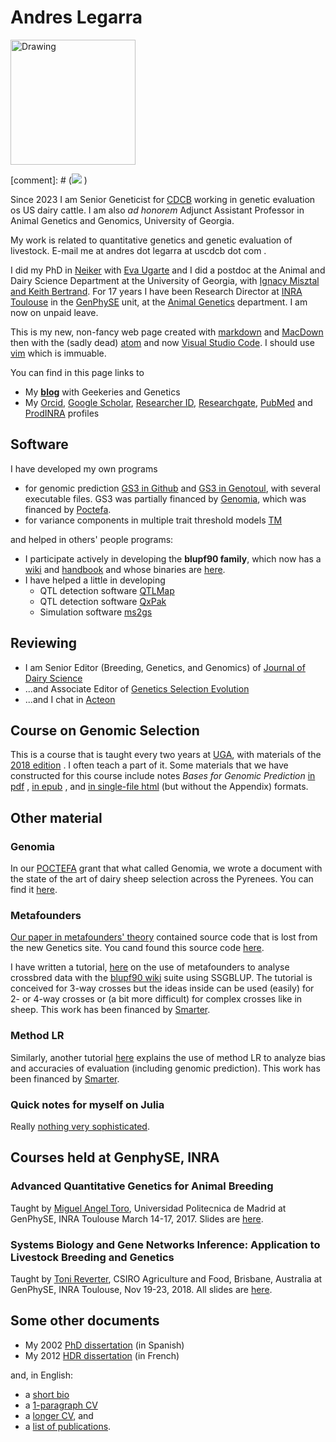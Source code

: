 # Andres Legarra

<img src="http://genoweb.toulouse.inra.fr/~alegarra/puilaurens.jpg" alt="Drawing" style="width: 200px;"/>


[comment]: # (![](https://www.dropbox.com/s/uq9ssnluafjmovk/puilaurens.jpg?dl=0 ) )

Since 2023 I am Senior Geneticist for [CDCB](https://uscdcb.com) working in genetic evaluation os US dairy cattle. I am also _ad honorem_ Adjunct Assistant Professor in Animal Genetics and Genomics, University of Georgia.

 My work is related to quantitative genetics and genetic evaluation of livestock. E-mail me at andres dot legarra at uscdcb dot com .

I did my PhD in [Neiker](http://www.neiker.net/?lang=en) with [Eva Ugarte](http://www.neiker.net/ia/produccion-animal/lineas-investigacion-pa/?lang=en)  and I did a postdoc at the Animal and Dairy Science Department at the University of Georgia, with [Ignacy Misztal and Keith Bertrand](http://nce.ads.uga.edu). For 17 years I have been Research Director at [INRA Toulouse](http://www.toulouse.inra.fr/en) in the [GenPhySE](http://genphyse.toulouse.inra.fr) unit, at the [Animal Genetics](www.ga.inra.fr/en) department. I am now on unpaid leave.

This is my new, non-fancy web page created with [markdown](https://en.wikipedia.org/wiki/Markdown) and [MacDown](http://macdown.uranusjr.com) then with the (sadly dead) [atom](https://github.com/atom/atom) and now [Visual Studio Code](https://code.visualstudio.com). I should use [vim](https://www.vim.org/) which is immuable.



You can find in this page links to

* My [**blog**](http://artadia.blogspot.com) with Geekeries and Genetics
* My [Orcid](http://orcid.org/0000-0001-8893-7620),
[Google Scholar](https://scholar.google.fr/citations?user=oMML1K4AAAAJ&hl=en),
[Researcher ID](http://www.researcherid.com/rid/G-9451-2012),
[Researchgate](https://www.researchgate.net/profile/Andres_Legarra),
[PubMed](http://www.ncbi.nlm.nih.gov/pubmed?term=Legarra%20A%5BAuthor%5D) and
[ProdINRA](http://prodinra.inra.fr/au/alegarraalb)  profiles

## Software
 I have developed my own programs

- for genomic prediction [GS3 in Github](https://github.com/alegarra/gs3) and [GS3 in Genotoul](http://genoweb.toulouse.inra.fr/~alegarra/gs3_folder), with several executable files. GS3 was partially financed by [Genomia](http://www.genomia.net), which was financed by [Poctefa](https://www.poctefa.eu).
- for variance components in multiple trait threshold models [TM](http://genoweb.toulouse.inra.fr/~alegarra/tm_folder)

and helped in others' people programs:

- I participate actively in developing the **blupf90 family**, which now has a [wiki](http://nce.ads.uga.edu/wiki/doku.php?id=start) and [handbook](http://nce.ads.uga.edu/wiki/lib/exe/fetch.php?media=blupf90_all4.pdf) and whose binaries are [here](http://nce.ads.uga.edu/html/projects/programs/).
- I have helped a little in developing
	- QTL detection software [QTLMap](https://github.com/ofilangi/qtlmap)
	- QTL detection software [QxPak](https://www.icrea.cat/en/Web/ScientificStaff/menciso/more#researcher-nav)
	- Simulation software [ms2gs](https://github.com/mperezenciso/ms2gs)

## Reviewing

- I am Senior Editor (Breeding, Genetics, and Genomics) of [Journal of Dairy Science](http://www.journalofdairyscience.org)
- ...and Associate Editor of [Genetics Selection Evolution](https://gsejournal.biomedcentral.com)
- ...and I chat in [Acteon](http://acteon.webs.upv.es)

## Course on Genomic Selection

This is a course that is taught every two years at [UGA](http://nce.ads.uga.edu), with materials of the [2018 edition](http://nce.ads.uga.edu/wiki/doku.php?id=course_information_-_uga_2018) . I often teach a part of it. Some materials that we have constructed for this course include notes *Bases for Genomic Prediction* [in pdf](http://genoweb.toulouse.inra.fr/~alegarra/GSIP.pdf) , [in epub](http://genoweb.toulouse.inra.fr/~alegarra/GSIP.epub) , and [in single-file html](http://genoweb.toulouse.inra.fr/~alegarra/GSIP.html) (but without the Appendix) formats.

<!--* computer [exercises](http://genoweb.toulouse.inra.fr/~alegarra/lab_all.pdf)
* and [slides](http://genoweb.toulouse.inra.fr/~alegarra/slides_all.pdf)-->

## Other material

### Genomia

In our [POCTEFA](https://www.poctefa.eu/) grant that what called Genomia, we wrote a document with the state of the art of dairy sheep selection across the Pyrenees. You can find it [here](http://genoweb.toulouse.inra.fr/~alegarra/genomia_all.pdf). 

### Metafounders

[Our paper in metafounders' theory](https://academic.oup.com/genetics/article/200/2/455/5936198#326396912)  contained source code that is lost from the new Genetics site. You cand found this source code [here](https://genoweb.toulouse.inra.fr/~alegarra/metafounders_code.tar.gz). 


I have written a tutorial, [here](http://genoweb.toulouse.inra.fr/~alegarra/ThreeWayDist/crosses_blupf90.pdf) on the use of metafounders to analyse crossbred data with the [blupf90 wiki](http://nce.ads.uga.edu/wiki/doku.php?id=start) suite using SSGBLUP. The tutorial is conceived for 3-way crosses but the ideas inside can be used (easily) for 2- or 4-way crosses or (a bit more difficult) for complex crosses like in sheep. This work has been financed by [Smarter](https://www.smarterproject.eu/).

### Method LR

Similarly, another tutorial  [here](http://genoweb.toulouse.inra.fr/~alegarra/SMARTER_D5.3_Use_of_method_LR.pdf) explains the use of method LR to analyze bias and accuracies of evaluation (including genomic prediction). This work has been financed by [Smarter](https://www.smarterproject.eu/).


### Quick notes for myself on Julia

Really [nothing very sophisticated](http://genoweb.toulouse.inra.fr/~alegarra/my_julia.html).


## Courses held at GenphySE, INRA


### Advanced Quantitative Genetics for Animal Breeding


Taught by [Miguel Angel Toro](https://scholar.google.es/citations?user=NBnXp5QAAAAJ&hl=en), Universidad Politecnica de Madrid at GenPhySE,
INRA Toulouse March 14-17, 2017. Slides are [here](http://genoweb.toulouse.inra.fr/~alegarra/slides_all_miguel_toro.pdf).



### Systems Biology and Gene Networks Inference: Application to Livestock Breeding and Genetics

Taught by [Toni Reverter](https://people.csiro.au/R/T/Toni-Reverter-Gomez.aspx), CSIRO Agriculture and Food, Brisbane, Australia at
GenPhySE, INRA Toulouse, Nov 19-23, 2018. All slides are [here](http://genoweb.toulouse.inra.fr/~alegarra/slides_all_toni_reverter.pdf).


## Some other documents

* My 2002 [PhD dissertation](http://genoweb.toulouse.inra.fr/~alegarra/tesis_andres_legarra.pdf) (in Spanish)
* My 2012 [HDR dissertation](http://genoweb.toulouse.inra.fr/~alegarra/final_al.pdf) (in French)

and, in English:

* a [short bio](http://genoweb.toulouse.inra.fr/~alegarra/short_bio.txt)
* a [1-paragraph CV](http://genoweb.toulouse.inra.fr/~alegarra/1%20paragraph%20CV.txt)
* a [longer CV](http://genoweb.toulouse.inra.fr/~alegarra/CV_english_long_v3.pdf), and
* a [list of publications](http://genoweb.toulouse.inra.fr/~alegarra/ANNEXES_2015.pdf).


